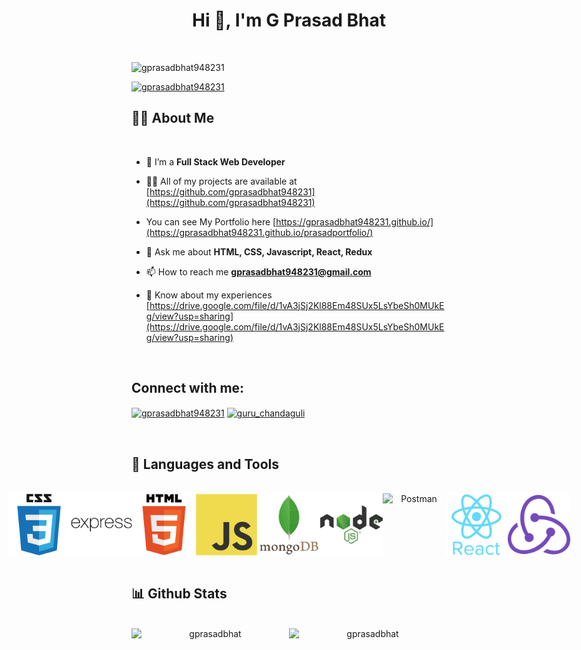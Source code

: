 <h1 align="center">Hi 👋, I'm G Prasad Bhat</h1>
<br/>
<p align="left"> <img src="https://komarev.com/ghpvc/?username=gprasadbhat948231&label=Profile%20views&color=0e75b6&style=flat" alt="gprasadbhat948231" /> </p>

<p align="left"> <a href="https://github.com/ryo-ma/github-profile-trophy"><img src="https://github-profile-trophy.vercel.app/?username=gprasadbhat948231" alt="gprasadbhat948231" /></a> </p>


## 🙋‍♂️ About Me 

<p align="left"> <a href="https://twitter.com/" target="blank"><img src="https://img.shields.io/twitter/follow/?logo=twitter&style=for-the-badge" alt="" /></a> </p>

- 🌱 I’m a **Full Stack Web Developer**

- 👨‍💻 All of my projects are available at [https://github.com/gprasadbhat948231](https://github.com/gprasadbhat948231)

- You can see My Portfolio here [https://gprasadbhat948231.github.io/](https://gprasadbhat948231.github.io/prasadportfolio/)

- 💬 Ask me about **HTML, CSS, Javascript, React, Redux**

- 📫 How to reach me **gprasadbhat948231@gmail.com**

- 📄 Know about my experiences [https://drive.google.com/file/d/1vA3jSj2Kl88Em48SUx5LsYbeSh0MUkEg/view?usp=sharing](https://drive.google.com/file/d/1vA3jSj2Kl88Em48SUx5LsYbeSh0MUkEg/view?usp=sharing)

<br/>

## Connect with me:

<p align="left">
<a href="https://www.linkedin.com/in/g-prasad-bhat-1b1345155/" target="blank"><img align="center" src="https://raw.githubusercontent.com/rahuldkjain/github-profile-readme-generator/master/src/images/icons/Social/linked-in-alt.svg" alt="gprasadbhat948231" height="40" width="40" /></a>
 <a href="https://twitter.com/guru_chandaguli" target="blank"><img align="center" src="https://raw.githubusercontent.com/rahuldkjain/github-profile-readme-generator/master/src/images/icons/Social/twitter.svg" alt="guru_chandaguli" height="40" width="40" /></a>
</p>

<br/>

## 🚀 Languages and Tools
<br/>
<div align="center" style="display:flex; justify-content:center">
  <img src="https://raw.githubusercontent.com/devicons/devicon/master/icons/css3/css3-original-wordmark.svg" alt="CSS3" width="100" height="100"/>
  <img src="https://raw.githubusercontent.com/devicons/devicon/master/icons/express/express-original-wordmark.svg" alt="Express" width="100" height="100"/>
  <img src="https://raw.githubusercontent.com/devicons/devicon/master/icons/html5/html5-original-wordmark.svg" alt="HTML5" width="100" height="100"/>
  <img src="https://raw.githubusercontent.com/devicons/devicon/master/icons/javascript/javascript-original.svg" alt="JavaScript" width="100" height="100"/>
  <img src="https://raw.githubusercontent.com/devicons/devicon/master/icons/mongodb/mongodb-original-wordmark.svg" alt="MongoDB" width="100" height="100"/>
  <img src="https://raw.githubusercontent.com/devicons/devicon/master/icons/nodejs/nodejs-original-wordmark.svg" alt="Node.js" width="100" height="100"/>
  <img src="https://www.vectorlogo.zone/logos/getpostman/getpostman-icon.svg" alt="Postman" width="100" height="100"/>
  <img src="https://raw.githubusercontent.com/devicons/devicon/master/icons/react/react-original-wordmark.svg" alt="React" width="100" height="100"/>
  <img src="https://raw.githubusercontent.com/devicons/devicon/master/icons/redux/redux-original.svg" alt="Redux" width="100" height="100"/>
</div>
<br/>

## 📊 Github Stats
<br/>
<div align="center" style="display: flex; flex-wrap: nowrap;">
    <img width="420" src="https://github-readme-stats.vercel.app/api/?username=gprasadbhat948231&show_icons=true&hide_border=true&include_all_commits=true" alt="gprasadbhat" />
    <img width="420" src="https://github-readme-streak-stats.herokuapp.com?user=gprasadbhat948231&hide_border=true" alt="gprasadbhat" />
</div>
